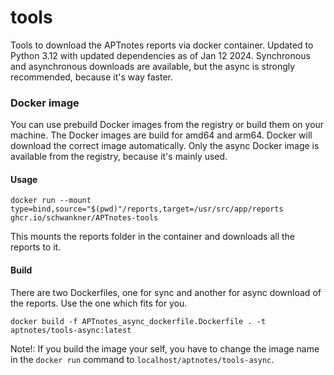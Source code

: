# tools
Tools to download the APTnotes reports via docker container.
Updated to Python 3.12 with updated dependencies as of Jan 12 2024.
Synchronous and asynchronous downloads are available, but the async is strongly recommended, because it's way faster.

### Docker image
You can use prebuild Docker images from the registry or build them on your machine.
The Docker images are build for amd64 and arm64. Docker will download the correct image automatically.
Only the async Docker image is available from the registry, because it's mainly used.
#### Usage

    docker run --mount type=bind,source="$(pwd)"/reports,target=/usr/src/app/reports ghcr.io/schwankner/APTnotes-tools

This mounts the reports folder in the container and downloads all the reports to it.
#### Build
There are two Dockerfiles, one for sync and another for async download of the reports. Use the one which fits for you.

    docker build -f APTnotes_async_dockerfile.Dockerfile . -t aptnotes/tools-async:latest

Note!: If you build the image your self, you have to change the image name in the `docker run` command to `localhost/aptnotes/tools-async`.